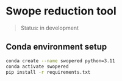 # Swope reduction tool

> Status: in development

## Conda environment setup

```bash
conda create --name swopered python=3.11
conda activate swopered
pip install -r requirements.txt
```

